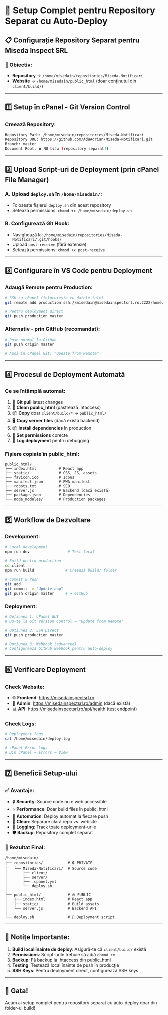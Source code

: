 # 🚀 Setup Complet pentru Repository Separat cu Auto-Deploy

## 📋 Configurație Repository Separat pentru Miseda Inspect SRL

### 🎯 Obiectiv:
- **Repository** → `/home/misedain/repositories/Miseda-Notificari`
- **Website** → `/home/misedain/public_html` (doar conținutul din `client/build/`)

---

## 1️⃣ Setup în cPanel - Git Version Control

### Creează Repository:
```bash
Repository Path: /home/misedain/repositories/Miseda-Notificari
Repository URL: https://github.com/AduAdrian/Miseda-Notificari.git  
Branch: master
Document Root: ❌ NU bifa (repository separat!)
```

---

## 2️⃣ Upload Script-uri de Deployment (prin cPanel File Manager)

### A. Upload `deploy.sh` în `/home/misedain/`:
- Folosește fișierul `deploy.sh` din acest repository
- Setează permissions: `chmod +x /home/misedain/deploy.sh`

### B. Configurează Git Hook:
- Navighează la: `/home/misedain/repositories/Miseda-Notificari/.git/hooks/`
- Upload `post-receive` (fără extensie)
- Setează permissions: `chmod +x post-receive`

---

## 3️⃣ Configurare în VS Code pentru Deployment

### Adaugă Remote pentru Production:
```bash
# SSH cu cPanel (înlocuiește cu datele tale)
git remote add production ssh://misedain@misedainspectsrl.ro:2222/home/misedain/repositories/Miseda-Notificari

# Pentru deployment direct
git push production master
```

### Alternativ - prin GitHub (recomandat):
```bash
# Push normal la GitHub
git push origin master

# Apoi în cPanel Git: "Update from Remote"
```

---

## 4️⃣ Procesul de Deployment Automată

### Ce se întâmplă automat:
1. 📡 **Git pull** latest changes
2. 🧹 **Clean public_html** (păstrează .htaccess)
3. 📦 **Copy** doar `client/build/*` → `public_html/`
4. 🖥️ **Copy server files** (dacă există backend)
5. 📦 **Install dependencies** în production
6. 🔧 **Set permissions** corecte
7. 📝 **Log deployment** pentru debugging

### Fișiere copiate în public_html:
```
public_html/
├── index.html          # React app
├── static/             # CSS, JS, assets
├── favicon.ico         # Icons
├── manifest.json       # PWA manifest
├── robots.txt          # SEO
├── server.js           # Backend (dacă există)
├── package.json        # Dependencies
└── node_modules/       # Production packages
```

---

## 5️⃣ Workflow de Dezvoltare

### Development:
```bash
# Local development
npm run dev                 # Test local

# Build pentru production
cd client
npm run build              # Creează build/ folder

# Commit & Push
git add .
git commit -m "Update app"
git push origin master     # → GitHub
```

### Deployment:
```bash
# Opțiunea 1: cPanel GUI
# Du-te la Git Version Control → "Update from Remote"

# Opțiunea 2: SSH Direct
git push production master

# Opțiunea 3: Webhook (advanced)
# Configurează GitHub webhook pentru auto-deploy
```

---

## 6️⃣ Verificare Deployment

### Check Website:
- 🌐 **Frontend**: https://misedainspectsrl.ro
- 🔧 **Admin**: https://misedainspectsrl.ro/admin (dacă există)
- 📊 **API**: https://misedainspectsrl.ro/api/health (test endpoint)

### Check Logs:
```bash
# Deployment logs
cat /home/misedain/deploy.log

# cPanel Error Logs
# Din cPanel → Errors → View
```

---

## 7️⃣ Beneficii Setup-ului

### ✅ Avantaje:
- 🔒 **Security**: Source code nu e web accessible
- ⚡ **Performance**: Doar build files în public_html
- 🔄 **Automation**: Deploy automat la fiecare push
- 🧹 **Clean**: Separare clară repo vs. website
- 📝 **Logging**: Track toate deployment-urile
- 🛡️ **Backup**: Repository complet separat

### 🎯 Rezultat Final:
```
/home/misedain/
├── repositories/           # 🔒 PRIVATE
│   └── Miseda-Notificari/  # Source code
│       ├── client/
│       ├── server/
│       ├── .cpanel.yml
│       └── deploy.sh
│
├── public_html/            # 🌐 PUBLIC
│   ├── index.html          # React app
│   ├── static/             # Build assets
│   └── server.js           # Backend API
│
└── deploy.sh               # 🚀 Deployment script
```

---

## 🚨 Notițe Importante:

1. **Build local înainte de deploy**: Asigură-te că `client/build/` există
2. **Permissions**: Script-urile trebuie să aibă `chmod +x`
3. **Backup**: Fă backup la .htaccess din public_html
4. **Testing**: Testează local înainte de push în producție
5. **SSH Keys**: Pentru deployment direct, configurează SSH keys

---

## 🎉 Gata! 

Acum ai setup complet pentru repository separat cu auto-deploy doar din folder-ul build!